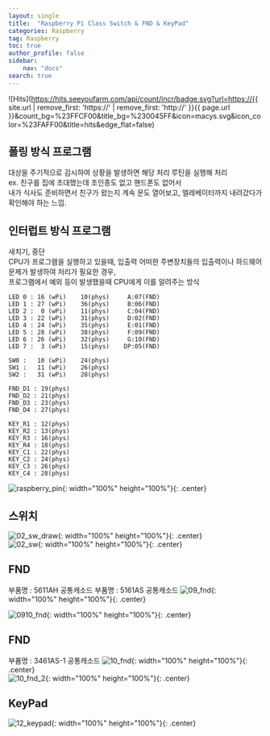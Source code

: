 ```yaml
---
layout: single
title:  "Raspberry Pi Class Switch & FND & KeyPad"
categories: Raspberry
tag: Raspberry
toc: true
author_profile: false
sidebar:
    nav: "docs"
search: true
---
```


![Hits](https://hits.seeyoufarm.com/api/count/incr/badge.svg?url=https://{{ site.url | remove_first: 'https://' | remove_first: 'http://' }}{{ page.url }}&count_bg=%23FFCF00&title_bg=%230045FF&icon=macys.svg&icon_color=%23FAFF00&title=hits&edge_flat=false)

## 폴링 방식 프로그램  
대상을 주기적으로 감시하여 상황을 발생하면 해당 처리 루틴을 실행해 처리  
ex. 친구를 집에 초대했는데 초인종도 없고 핸드폰도 없어서  
내가 식사도 준비하면서 친구가 왔는지 계속 문도 열어보고, 엘레베이터까지 내려갔다가 확인해야 하는 느낌.  

## 인터럽트 방식 프로그램  
새치기, 중단  
CPU가 프로그램을 실행하고 있을때, 입출력 어떠한 주변장치들의 입출력이나 하드웨어 문제가 발생하여 처리가 필요한 경우,  
프로그램에서 예외 등이 발생했을때 CPU에게 이를 알려주는 방식  

```
LED 0 : 16 (wPi)	10(phys)     A:07(FND)
LED 1 : 27 (wPi)	36(phys)     B:06(FND)
LED 2 :  0 (wPi)	11(phys)     C:04(FND)
LED 3 : 22 (wPi)	31(phys)     D:02(FND)
LED 4 : 24 (wPi)	35(phys)     E:01(FND)
LED 5 : 28 (wPi)	38(phys)     F:09(FND)
LED 6 : 26 (wPi)	32(phys)     G:10(FND)
LED 7 :  3 (wPi)	15(phys)    DP:05(FND)

SW0 :   10 (wPi)	24(phys)
SW1 :   11 (wPi)	26(phys)
SW2 :   31 (wPi)	28(phys)

FND_D1 : 19(phys)
FND_D2 : 21(phys)
FND_D3 : 23(phys)
FND_D4 : 27(phys)

KEY_R1 : 12(phys)
KEY_R2 : 13(phys)
KEY_R3 : 16(phys)
KEY_R4 : 18(phys)
KEY_C1 : 22(phys)
KEY_C2 : 24(phys)
KEY_C3 : 26(phys)
KEY_C4 : 28(phys)
```  

![raspberry_pin](/images/2024-11-05-Raspberry_class/raspberry_pin.png){: width="100%" height="100%"}{: .center}  

## 스위치  
![02_sw_draw](/images/2024-11-13-Raspberry_class/02_sw_draw.jpg){: width="100%" height="100%"}{: .center}  
![02_sw](/images/2024-11-13-Raspberry_class/02_sw.jpg){: width="100%" height="100%"}{: .center}  

## FND  
부품명 : 5611AH 공통캐소드
부품명 : 5161AS 공통캐소드
![09_fnd](/images/2024-11-13-Raspberry_class/09_fnd.jpg){: width="100%" height="100%"}{: .center}  

![0910_fnd](/images/2024-11-13-Raspberry_class/0910_fnd.jpg){: width="100%" height="100%"}{: .center}  

## FND  
부품명 : 3461AS-1 공통캐소드
![10_fnd](/images/2024-11-13-Raspberry_class/10_fnd.jpg){: width="100%" height="100%"}{: .center}  
![10_fnd_2](/images/2024-11-13-Raspberry_class/10_fnd_2.jpg){: width="100%" height="100%"}{: .center}  

## KeyPad  
![12_keypad](/images/2024-11-13-Raspberry_class/12_keypad.jpg){: width="100%" height="100%"}{: .center}  